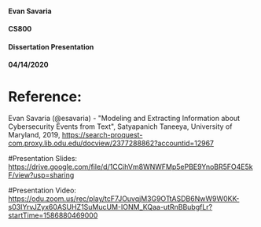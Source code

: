 #### Evan Savaria
#### CS800
#### Dissertation Presentation
#### 04/14/2020

# Reference:

Evan Savaria (@esavaria) - "Modeling and Extracting Information about Cybersecurity Events from Text", Satyapanich Taneeya, University of Maryland, 2019, https://search-proquest-com.proxy.lib.odu.edu/docview/2377288862?accountid=12967

#Presentation Slides:
https://drive.google.com/file/d/1CCihVm8WNWFMp5ePBE9YnoBR5FO4E5kF/view?usp=sharing

#Presentation Video:
https://odu.zoom.us/rec/play/tcF7JOuvqjM3G9OTtASDB6NwW9W0KK-s03IYrvJZyx60ASUHZ1SuMucUM-IONM_KQaa-utRnBBubgfLr?startTime=1586880469000

